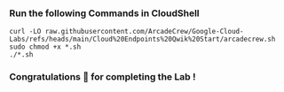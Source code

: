 ### Run the following Commands in CloudShell

```
curl -LO raw.githubusercontent.com/ArcadeCrew/Google-Cloud-Labs/refs/heads/main/Cloud%20Endpoints%20Qwik%20Start/arcadecrew.sh
sudo chmod +x *.sh
./*.sh
```

### Congratulations 🎉 for completing the Lab !
